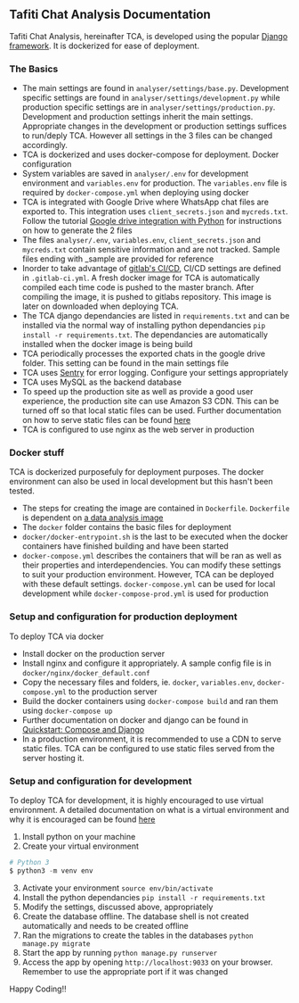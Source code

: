 ## Tafiti Chat Analysis Documentation

Tafiti Chat Analysis, hereinafter TCA, is developed using the popular [Django framework](https://www.djangoproject.com/). It is dockerized for ease of deployment.


### The Basics

- The main settings are found in `analyser/settings/base.py`. Development specific settings are found in `analyser/settings/development.py` while production specific settings are in `analyser/settings/production.py`. Development and production settings inherit the main settings. Appropriate changes in the development or production settings suffices to run/deply TCA. However all settings in the 3 files can be changed accordingly.
- TCA is dockerized and uses docker-compose for deployment. Docker configuration
- System variables are saved in `analyser/.env` for development environment and `variables.env` for production. The `variables.env` file is required by `docker-compose.yml` when deploying using docker
- TCA is integrated with Google Drive where WhatsApp chat files are exported to. This integration uses `client_secrets.json` and `mycreds.txt`. Follow the tutorial [Google drive integration with Python](https://developers.google.com/drive/api/v3/about-sdk) for instructions on how to generate the 2 files
- The files `analyser/.env`, `variables.env`, `client_secrets.json` and `mycreds.txt` contain sensitive information and are not tracked. Sample files ending with _sample are provided for reference
- Inorder to take advantage of [gitlab's CI/CD](https://docs.gitlab.com/ee/ci/), CI/CD settings are defined in `.gitlab-ci.yml`. A fresh docker image for TCA is automatically compiled each time code is pushed to the master branch. After compiling the image, it is pushed to gitlabs repository. This image is later on downloaded when deploying TCA.
- The TCA django dependancies are listed in `requirements.txt` and can be installed via the normal way of installing python dependancies `pip install -r requirements.txt`. The dependancies are automatically installed when the docker image is being build
- TCA periodically processes the exported chats in the google drive folder. This setting can be found in the main settings file
- TCA uses [Sentry](https://sentry.io/welcome/) for error logging. Configure your settings appropriately
- TCA uses MySQL as the backend database
- To speed up the production site as well as provide a good user experience, the production site can use Amazon S3 CDN. This can be turned off so that local static files can be used. Further documentation on how to serve static files can be found [here](https://docs.djangoproject.com/en/2.2/howto/static-files/)
- TCA is configured to use nginx as the web server in production


### Docker stuff

TCA is dockerized purposefuly for deployment purposes. The docker environment can also be used in local development but this hasn't been tested.

- The steps for creating the image are contained in `Dockerfile`. `Dockerfile` is dependent on [a data analysis image](https://hub.docker.com/r/soloincc/alpine-python-wkhtmltopdf-data-analysis)
- The `docker` folder contains the basic files for deployment
- `docker/docker-entrypoint.sh` is the last to be executed when the docker containers have finished building and have been started
- `docker-compose.yml` describes the containers that will be ran as well as their properties and interdependencies. You can modify these settings to suit your production environment. However, TCA can be deployed with these default settings. `docker-compose.yml` can be used for local development while `docker-compose-prod.yml` is used for production


### Setup and configuration for production deployment

To deploy TCA via docker

- Install docker on the production server
- Install nginx and configure it appropriately. A sample config file is in `docker/nginx/docker_default.conf`
- Copy the necessary files and folders, ie. `docker`, `variables.env`, `docker-compose.yml` to the production server
- Build the docker containers using `docker-compose build` and ran them using `docker-compose up`
- Further documentation on docker and django can be found in [Quickstart: Compose and Django](https://docs.docker.com/samples/django/)
- In a production environment, it is recommended to use a CDN to serve static files. TCA can be configured to use static files served from the server hosting it. 


### Setup and configuration for development

To deploy TCA for development, it is highly encouraged to use virtual environment. A detailed documentation on what is a virtual environment and why it is encouraged can be found [here](https://realpython.com/python-virtual-environments-a-primer/)

1. Install python on your machine
2. Create your virtual environment
```python
# Python 3
$ python3 -m venv env
```
3. Activate your environment `source env/bin/activate`
4. Install the python dependancies `pip install -r requirements.txt`
5. Modify the settings, discussed above, appropriately
6. Create the database offline. The database shell is not created automatically and needs to be created offline
7. Ran the migrations to create the tables in the databases `python manage.py migrate`
8. Start the app by running `python manage.py runserver`
9. Access the app by opening `http://localhost:9033` on your browser. Remember to use the appropriate port if it was changed


Happy Coding!!